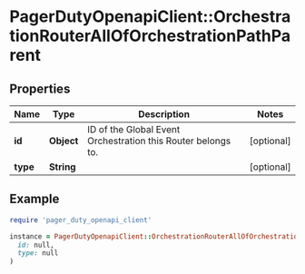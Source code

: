 # PagerDutyOpenapiClient::OrchestrationRouterAllOfOrchestrationPathParent

## Properties

| Name | Type | Description | Notes |
| ---- | ---- | ----------- | ----- |
| **id** | **Object** | ID of the Global Event Orchestration this Router belongs to. | [optional] |
| **type** | **String** |  | [optional] |

## Example

```ruby
require 'pager_duty_openapi_client'

instance = PagerDutyOpenapiClient::OrchestrationRouterAllOfOrchestrationPathParent.new(
  id: null,
  type: null
)
```

